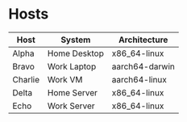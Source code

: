 # Hosts

| Host    | System       | Architecture   |
|---------|--------------|----------------|
| Alpha   | Home Desktop | x86_64-linux   |
| Bravo   | Work Laptop  | aarch64-darwin |
| Charlie | Work VM      | aarch64-linux  |
| Delta   | Home Server  | x86_64-linux   |
| Echo    | Work Server  | x86_64-linux   |
